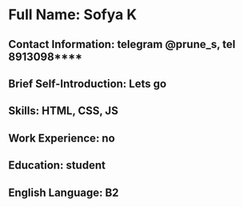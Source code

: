 # Full Name: Sofya K

## Contact Information: telegram @prune_s, tel 8913098****

## Brief Self-Introduction: Lets go

## Skills: HTML, CSS, JS

## Work Experience: no

## Education: student

## English Language: B2